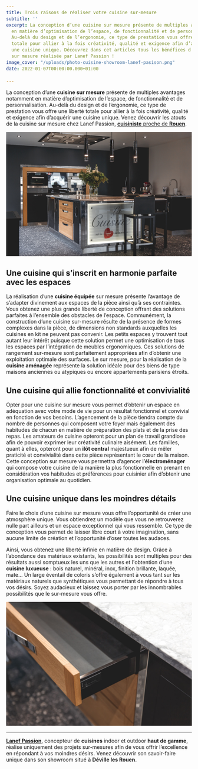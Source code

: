 ```yaml
---
title: Trois raisons de réaliser votre cuisine sur-mesure
subtitle: ''
excerpt: La conception d’une cuisine sur mesure présente de multiples avantages notamment
  en matière d’optimisation de l’espace, de fonctionnalité et de personnalisation.
  Au-delà du design et de l’ergonomie, ce type de prestation vous offre une liberté
  totale pour allier à la fois créativité, qualité et exigence afin d’acquérir
  une cuisine unique. Découvrez dans cet articles tous les bénéfices d'une cuisine
  sur mesure réalisée par Lanef Passion !
image_cover: "/uploads/photo-cuisine-showroom-lanef-pasison.png"
date: 2022-01-07T00:00:00.000+01:00

---
```

La conception d’une **cuisine sur mesure** présente de multiples avantages notamment en matière d’optimisation de l’espace, de fonctionnalité et de personnalisation. Au-delà du design et de l’ergonomie, ce type de prestation vous offre une liberté totale pour allier à la fois créativité, qualité et exigence afin d’acquérir une cuisine unique. Venez découvrir les atouts de la cuisine sur mesure chez Lanef Passion, [**cuisiniste** proche de **Rouen**](https://www.google.com/maps/place/Lanef+Passion/@49.4558882,1.0549078,17z/data=!3m1!4b1!4m5!3m4!1s0x47e0e758d3e25c15:0x70fc0b24bb9f6ffb!8m2!3d49.4558912!4d1.0571112 "Google Maps").

![Cuisine sur mesure Lanef Passion : L’inox poli, le chêne naturel, le chêne laqué noir et un plan de travail en Bianco Nuvola pour un résultat moderne et design. Un ilôt multifonction : Élément central, il accueille une table de cuisson, un espace de préparation, de multiples rangements aménagés et un espace repas convivial. Entièrement sur mesure, il est notre signature : un châssis en inox poli habillé de façades en bois.](/uploads/photo-cuisine-showroom-lanef-pasison.png "Cuisine sur mesure Lanef Passion")

## **Une cuisine qui s’inscrit en harmonie parfaite avec les espaces**

La réalisation d’une **cuisine équipée** sur mesure présente l’avantage de s’adapter divinement aux espaces de la pièce ainsi qu’à ses contraintes. Vous obtenez une plus grande liberté de conception offrant des solutions parfaites à l’ensemble des obstacles de l’espace. Communément, la construction d’une cuisine sur-mesure résulte de la présence de formes complexes dans la pièce, de dimensions non standards auxquelles les cuisines en kit ne peuvent pas convenir. Les petits espaces y trouvent tout autant leur intérêt puisque cette solution permet une optimisation de tous les espaces par l’intégration de meubles ergonomiques. Ces solutions de rangement sur-mesure sont parfaitement appropriées afin d’obtenir une exploitation optimale des surfaces. Le sur mesure, pour la réalisation de la **cuisine aménagée** représente la solution idéale pour des biens de type maisons anciennes ou atypiques ou encore appartements parisiens étroits.

## **Une cuisine qui allie fonctionnalité et convivialité**

Opter pour une cuisine sur mesure vous permet d’obtenir un espace en adéquation avec votre mode de vie pour un résultat fonctionnel et convivial en fonction de vos besoins. L’agencement de la pièce tiendra compte du nombre de personnes qui composent votre foyer mais également des habitudes de chacun en matière de préparation des plats et de la prise des repas. Les amateurs de cuisine opteront pour un plan de travail grandiose afin de pouvoir exprimer leur créativité culinaire aisément. Les familles, quant à elles, opteront pour un **ilôt central** majestueux afin de mêler praticité et convivialité dans cette pièce représentant le cœur de la maison. Cette conception sur mesure vous permettra d’agencer l’**électroménager** qui compose votre cuisine de la manière la plus fonctionnelle en prenant en considération vos habitudes et préférences pour cuisinier afin d’obtenir une organisation optimale au quotidien.

## **Une cuisine unique dans les moindres détails**

Faire le choix d’une cuisine sur mesure vous offre l’opportunité de créer une atmosphère unique. Vous obtiendrez un modèle que vous ne retrouverez nulle part ailleurs et un espace exceptionnel qui vous ressemble. Ce type de conception vous permet de laisser libre court à votre imagination, sans aucune limite de création et l’opportunité d’oser toutes les audaces.

Ainsi, vous obtenez une liberté infinie en matière de design. Grâce à l’abondance des matériaux existants, les possibilités sont multiples pour des résultats aussi somptueux les uns que les autres et l'obtention d’une **cuisine luxueuse** : bois naturel, minéral, inox, finition brillante, laquée, mate... Un large éventail de coloris s’offre également à vous tant sur les matériaux naturels que synthétiques vous permettant de répondre à tous vos désirs. Soyez audacieux et laissez vous porter par les innombrables possibilités que le sur-mesure vous offre.

![Matériaux nobles : inox, chêne, minéral (quartzite)](/uploads/5e7a8713.jpg "Cuisine sur mesure Lanef Passion")

***

[**Lanef Passion**](https://www.lanefpassion.fr/contact/ "Prendre rendez-vous chez Lanef Passion"), concepteur de **cuisines** indoor et outdoor **haut de gamme**, réalise uniquement des projets sur-mesures afin de vous offrir l’excellence en répondant à vos moindres désirs. Venez découvrir son savoir-faire unique dans son showroom situé à **Déville les Rouen.**